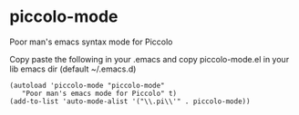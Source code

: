# piccolo-mode
Poor man's emacs syntax mode for Piccolo


Copy paste the following in your .emacs and copy piccolo-mode.el in your lib emacs dir (default ~/.emacs.d)

```elisp
(autoload 'piccolo-mode "piccolo-mode"
   "Poor man's emacs mode for Piccolo" t)
(add-to-list 'auto-mode-alist '("\\.pi\\'" . piccolo-mode))
```
